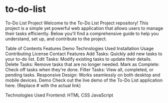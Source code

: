 # to-do-list

To-Do List Project
Welcome to the To-Do List Project repository! This project is a simple yet powerful web application that allows users to manage their tasks efficiently. Below you'll find a comprehensive guide to help you understand, set up, and contribute to the project.

Table of Contents
Features
Demo
Technologies Used
Installation
Usage
Contributing
License
Contact
Features
Add Tasks: Quickly add new tasks to your to-do list.
Edit Tasks: Modify existing tasks to update their details.
Delete Tasks: Remove tasks that are no longer needed.
Mark as Complete: Check off tasks when they're done.
Filter Tasks: View all, completed, or pending tasks.
Responsive Design: Works seamlessly on both desktop and mobile devices.
Demo
Check out the live demo of the To-Do List application here. (Replace # with the actual link)

Technologies Used
Frontend:
HTML
CSS
JavaScript
